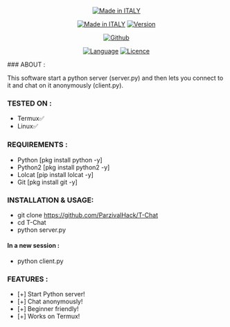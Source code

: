 <p align="center">
<a href="https://bit.ly/3bgtjYk"><img title="Made in ITALY" src="https://img.shields.io/badge/MADE%20IN-ITALY-SCRIPT?colorA=%23ff8100&colorB=%23017e40&colorC=%23ff0000&style=for-the-badge"></a>
</p>
<p align="center">
<a href="https://bit.ly/3bgtjYk"><img title="Made in ITALY" src="https://img.shields.io/badge/Tool-T-Chat-green.svg"></a>
<a href="https://bit.ly/3bgtjYk"><img title="Version" src="https://img.shields.io/badge/Version-1-green.svg?style=flat-square"></a>
</p>
<p align="center">
<a href="https://github.com/ParzivalHack"><img title="Github" src="https://img.shields.io/badge/ParzivalHack-brightgreen?style=for-the-badge&logo=github"></a>
</p>
<p align="center">
<a href="https://github.com/noob-hackers"><img title="Language" src="https://img.shields.io/badge/Made%20with-Python-1f425f.svg?v=103"></a>
<a href="https://github.com/noob-hackers"><img title="Licence" src="https://img.shields.io/badge/License-GPL.v3-blue.svg"></a>
</p>
### ABOUT :

This software start a python server (server.py) and then lets you connect to it and chat on it anonymously (client.py).

### TESTED ON :

* Termux✅
* Linux✅

### REQUIREMENTS :

* Python [pkg install python -y]
* Python2 [pkg install python2 -y]
* Lolcat [pip install lolcat -y]
* Git [pkg install git -y]

### INSTALLATION & USAGE:

* git clone https://github.com/ParzivalHack/T-Chat
* cd T-Chat 
* python server.py
#### In a new session :
* python client.py

### FEATURES :

* [+] Start Python server!
* [+] Chat anonymously!
* [+] Beginner friendly!
* [+] Works on Termux!
